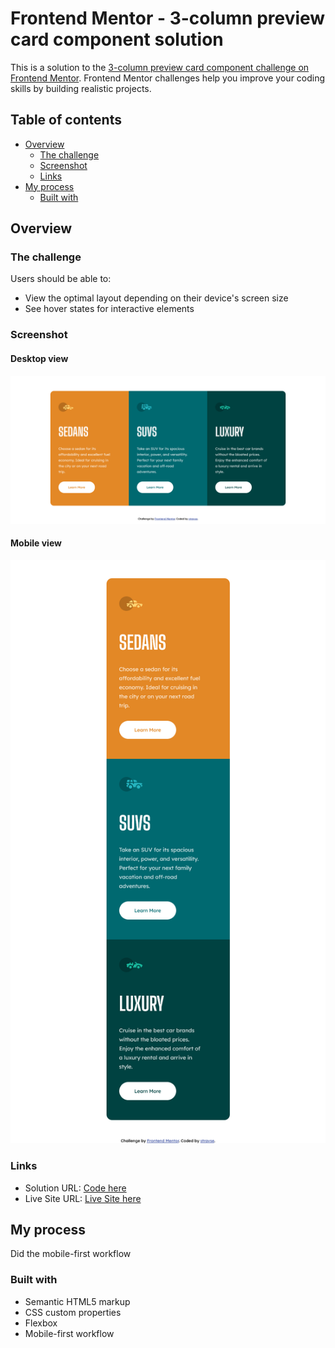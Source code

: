 # Frontend Mentor - 3-column preview card component solution

This is a solution to the [3-column preview card component challenge on Frontend Mentor](https://www.frontendmentor.io/challenges/3column-preview-card-component-pH92eAR2-). Frontend Mentor challenges help you improve your coding skills by building realistic projects. 

## Table of contents

- [Overview](#overview)
  - [The challenge](#the-challenge)
  - [Screenshot](#screenshot)
  - [Links](#links)
- [My process](#my-process)
  - [Built with](#built-with)


## Overview

### The challenge

Users should be able to:

- View the optimal layout depending on their device's screen size
- See hover states for interactive elements

### Screenshot

#### Desktop view
![](./images/screenshot-desktop.png)
#### Mobile view
![](./images/screenshot-mobile.png)

### Links

- Solution URL: [Code here](https://github.com/stravse/frontendMentor-3column-preview-card-component)
- Live Site URL: [Live Site here](https://stravse.github.io/frontendMentor-3column-preview-card-component/)

## My process
Did the mobile-first workflow

### Built with

- Semantic HTML5 markup
- CSS custom properties
- Flexbox
- Mobile-first workflow
